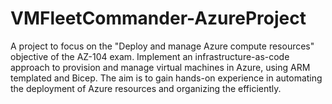 # VMFleetCommander-AzureProject
A project  to focus on the "Deploy and manage Azure compute resources" objective of the AZ-104 exam. Implement an infrastructure-as-code approach to provision and manage virtual machines in Azure, using ARM templated and Bicep. The aim is to gain hands-on experience in automating the deployment of Azure resources and organizing the efficiently.

